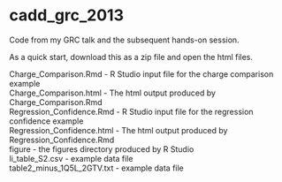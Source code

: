 cadd_grc_2013
=============

Code from my GRC talk and the subsequent hands-on session. 

As a quick start, download this as a zip file and open the html files.

Charge_Comparison.Rmd - R Studio input file for the charge comparison example  
Charge_Comparison.html - The html output produced by Charge_Comparison.Rmd  
Regression_Confidence.Rmd - R Studio input file for the regression confidence example  
Regression_Confidence.html - The html output produced by Regression_Confidence.Rmd  
figure - the figures directory produced by R Studio  
li_table_S2.csv - example data file  
table2_minus_1Q5L_2GTV.txt - example data file  


